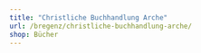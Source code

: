 ```yaml
---
title: "Christliche Buchhandlung Arche"
url: /bregenz/christliche-buchhandlung-arche/
shop: Bücher
---
```

